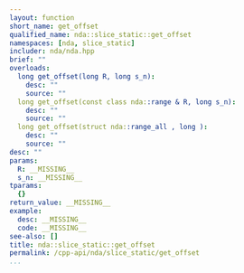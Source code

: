 ```yaml
---
layout: function
short_name: get_offset
qualified_name: nda::slice_static::get_offset
namespaces: [nda, slice_static]
includer: nda/nda.hpp
brief: ""
overloads:
  long get_offset(long R, long s_n):
    desc: ""
    source: ""
  long get_offset(const class nda::range & R, long s_n):
    desc: ""
    source: ""
  long get_offset(struct nda::range_all , long ):
    desc: ""
    source: ""
desc: ""
params:
  R: __MISSING__
  s_n: __MISSING__
tparams:
  {}
return_value: __MISSING__
example:
  desc: __MISSING__
  code: __MISSING__
see-also: []
title: nda::slice_static::get_offset
permalink: /cpp-api/nda/slice_static/get_offset
...
```


